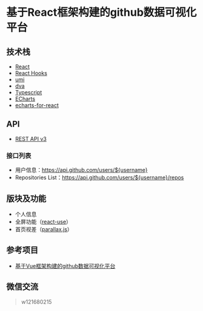 # 基于React框架构建的github数据可视化平台

## 技术栈
* [React](https://www.reactjs.org/)
* [React Hooks](https://reactjs.org/docs/hooks-intro.html)
* [umi](https://umijs.org/zh/)
* [dva](https://dvajs.com/)
* [Typescript](http://www.typescriptlang.org/)
* [ECharts](https://www.echartsjs.com/index.html)
* [echarts-for-react](https://www.npmjs.com/package/echarts-for-react)

## API
* [REST API v3](https://developer.github.com/v3/)
### 接口列表
* 用户信息：https://api.github.com/users/${username}
* Repositories List：https://api.github.com/users/${username}/repos


## 版块及功能

* 个人信息
* 全屏功能（[react-use](https://github.com/streamich/react-use)）
* 首页视差（[parallax.js](https://github.com/wagerfield/parallax)）




## 参考项目
* [基于Vue框架构建的github数据可视化平台](https://github.com/HongqingCao/GitDataV)

## 微信交流
> w121680215


